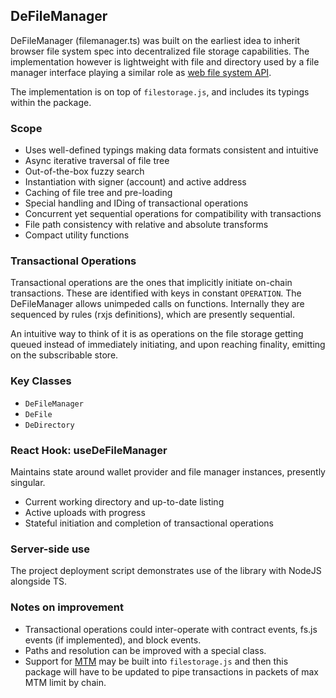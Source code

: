 ## DeFileManager

DeFileManager (filemanager.ts) was built on the earliest idea to inherit browser file system spec into decentralized file storage capabilities. The implementation however is lightweight with file and directory used by a file manager interface playing a similar role as [web file system API](https://developer.mozilla.org/en-US/docs/Web/API/FileSystem).

The implementation is on top of `filestorage.js`, and includes its typings within the package.

### Scope

- Uses well-defined typings making data formats consistent and intuitive
- Async iterative traversal of file tree
- Out-of-the-box fuzzy search
- Instantiation with signer (account) and active address
- Caching of file tree and pre-loading
- Special handling and IDing of transactional operations
- Concurrent yet sequential operations for compatibility with transactions
- File path consistency with relative and absolute transforms
- Compact utility functions

### Transactional Operations

Transactional operations are the ones that implicitly initiate on-chain transactions. These are identified with keys in constant `OPERATION`. The DeFileManager allows unimpeded calls on functions. Internally they are sequenced by rules (rxjs definitions), which are presently sequential.

An intuitive way to think of it is as operations on the file storage getting queued instead of immediately initiating, and upon reaching finality, emitting on the subscribable store.

### Key Classes

- `DeFileManager`
- `DeFile`
- `DeDirectory`

### React Hook: useDeFileManager

Maintains state around wallet provider and file manager instances, presently singular.

- Current working directory and up-to-date listing
- Active uploads with progress
- Stateful initiation and completion of transactional operations

### Server-side use

The project deployment script demonstrates use of the library with NodeJS alongside TS.

### Notes on improvement

- Transactional operations could inter-operate with contract events, fs.js events (if implemented), and block events.
- Paths and resolution can be improved with a special class.
- Support for [MTM](https://skale.network/blog/Multi-transaction-mode-aka-speedy-game-mode) may be built into `filestorage.js` and then this package will have to be updated to pipe transactions in packets of max MTM limit by chain.